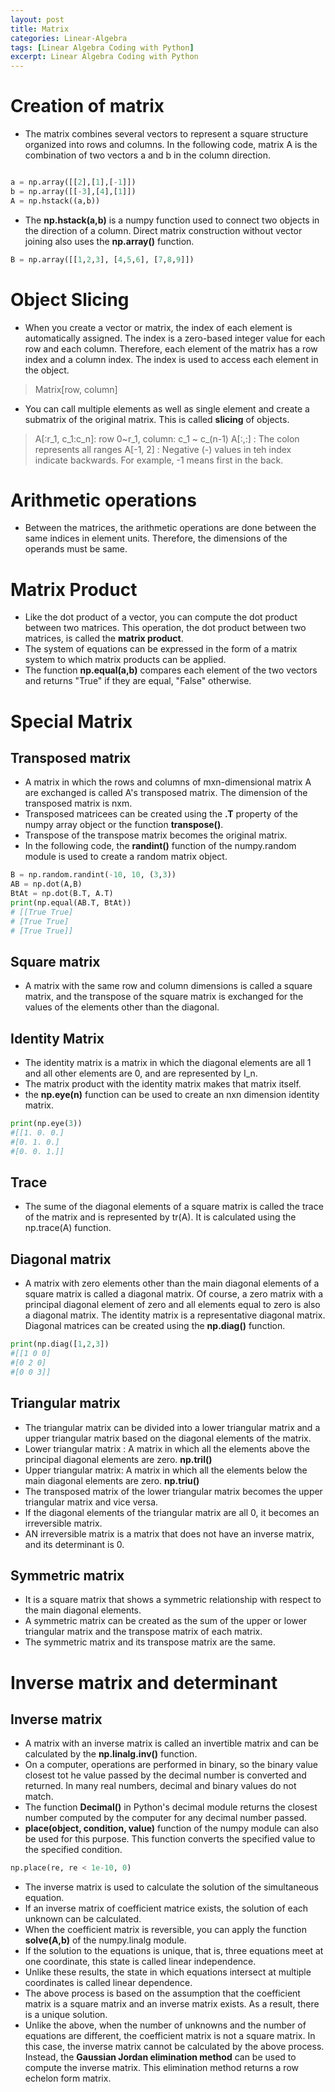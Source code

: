 ```yaml
---
layout: post
title: Matrix
categories: Linear-Algebra
tags: [Linear Algebra Coding with Python]
excerpt: Linear Algebra Coding with Python
---
```


# Creation of matrix 
* The matrix combines several vectors to represent a square structure organized into rows and columns. In the following code, matrix A is the combination of two vectors a and b in the column direction. 
```python

a = np.array([[2],[1],[-1]])
b = np.array([[-3],[4],[1]])
A = np.hstack((a,b))
```
* The **np.hstack(a,b)** is a numpy function used to connect two  objects in the direction of a column. Direct matrix construction without vector joining also uses the **np.array()** function.
```python
B = np.array([[1,2,3], [4,5,6], [7,8,9]])
```

# Object Slicing 
* When you create a  vector or matrix, the index of each element is automatically assigned. The index is a zero-based integer value  for each row and each column. Therefore, each element of the matrix has a row index and a column index. The index is used to access each element  in the object. 
> Matrix[row, column] 
* You can call  multiple elements as  well as single element and create a submatrix of the original matrix. This is called **slicing** of objects. 
> A[:r_1, c_1:c_n]: row 0~r_1, column: c_1 ~ c_(n-1)
> A[:,:] : The colon represents all ranges 
> A[-1, 2] : Negative (-) values in teh  index indicate backwards. For example, -1 means first in the back.

# Arithmetic operations 
* Between the  matrices, the arithmetic operations are done between the same  indices in element  units. Therefore, the dimensions of the operands must  be  same.

# Matrix Product
* Like the dot  product of a vector, you can compute the dot product between two matrices. This operation, the dot product between two  matrices, is called the  **matrix product**.
* The  system of equations can  be  expressed in the form of a matrix system  to which matrix products can be applied.
* The function  **np.equal(a,b)** compares each element of the two vectors and returns "True" if they are equal, "False" otherwise. 

# Special Matrix 
## Transposed matrix
* A matrix in which the rows and columns of mxn-dimensional matrix A are exchanged is called A's transposed matrix. The  dimension of the  transposed matrix is nxm. 
* Transposed matricees can be  created using the  **.T** property of the numpy array object  or the function **transpose()**.
* Transpose of the transpose matrix becomes the  original matrix. 
* In the following  code, the **randint()** function of the numpy.random module is used to create a random matrix object.  
```python
B = np.random.randint(-10, 10, (3,3))
AB = np.dot(A,B)
BtAt = np.dot(B.T, A.T)
print(np.equal(AB.T, BtAt))
# [[True True]
# [True True]
# [True True]]
```

## Square matrix
* A matrix with the same row and column dimensions is called a square matrix, and the transpose of the square matrix is exchanged for the values of the elements other than the diagonal.

## Identity Matrix
* The  identity matrix is a matrix in which the diagonal elements are all 1 and all other elements are 0, and are represented by I_n. 
* The matrix product with  the identity matrix makes that matrix itself. 
* the  **np.eye(n)** function can be used to create an nxn dimension identity matrix.
```python
print(np.eye(3))
#[[1. 0. 0.]
#[0. 1. 0.]
#[0. 0. 1.]]
```

## Trace 
* The sume of the diagonal elements of a square matrix is called the  trace  of the matrix and is represented by  tr(A). It is calculated using the np.trace(A) function.

##  Diagonal matrix
* A matrix with zero elements other than the main diagonal elements of a square matrix is called a diagonal matrix. Of course, a zero matrix with a principal diagonal element of zero  and all elements equal to zero is also a diagonal matrix. The identity matrix is a representative  diagonal matrix. Diagonal matrices can be created using the **np.diag()** function. 

```python
print(np.diag([1,2,3])
#[[1 0 0]
#[0 2 0]
#[0 0 3]]
```

##  Triangular matrix 
* The triangular matrix can be divided into a lower triangular matrix and a upper triangular matrix based on the  diagonal elements of the matrix.
* Lower triangular matrix : A matrix in which all the elements above the principal diagonal elements are zero. **np.tril()**
* Upper triangular matrix:  A matrix in which all the elements below the  main diagonal elements are zero. **np.triu()**
* The transposed matrix of the lower  triangular  matrix becomes the upper triangular matrix and vice  versa. 
* If the diagonal elements of the triangular matrix are all 0, it becomes an irreversible matrix. 
 * AN irreversible matrix is a matrix that does not have  an inverse matrix, and its determinant is 0. 
 
 ## Symmetric matrix
 * It is a square matrix  that  shows a symmetric relationship with respect to the  main diagonal elements.
 * A symmetric matrix can be created as the sum of the  upper or lower triangular matrix and the  transpose matrix of each matrix. 
 * The  symmetric matrix and its transpose matrix are the same. 
 
 # Inverse matrix and determinant
 ## Inverse matrix 
 * A matrix with an  inverse matrix is called an invertible matrix and can be calculated by the  **np.linalg.inv()** function. 
 * On a computer, operations are performed in binary, so the  binary value closest tot he value passed by the decimal number is converted and returned. In many real numbers, decimal and binary values do not match. 
 * The function **Decimal()** in Python's  decimal module returns the closest number computed by the computer for any decimal number passed. 
 * **place(object, condition, value)** function of the numpy module can also be used for this purpose. This function converts the specified value to the specified condition. 
 
```python
np.place(re, re < 1e-10, 0)
```
* The inverse matrix is used to calculate  the  solution of the  simultaneous equation. 
* If an inverse matrix of coefficient matrice  exists, the solution of each unknown can be calculated. 
* When the coefficient matrix is reversible, you can apply the function **solve(A,b)** of the numpy.linalg module. 
* If the solution to the equations is unique, that  is, three equations meet at one coordinate, this state  is called linear independence. 
* Unlike these results, the state in which equations intersect at multiple coordinates is called linear dependence. 
* The above  process is based on the assumption that the coefficient matrix is a square matrix and an inverse matrix exists. As a result,  there is a unique solution. 
* Unlike the above, when the number of unknowns and the  number of equations are different, the  coefficient matrix is not a square matrix. In this case,  the  inverse matrix cannot  be  calculated by the above  process. Instead, the **Gaussian Jordan elimination method** can be  used to compute the  inverse matrix. This elimination method returns a row echelon form matrix. 

